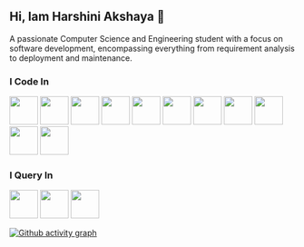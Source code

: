 ## Hi, Iam Harshini Akshaya 👋

A passionate Computer Science and Engineering student with a focus on software development, encompassing everything from requirement analysis to deployment and maintenance.

### I Code In
<img height="50" width="50" src="https://img.icons8.com/?size=100&id=13679&format=png&color=000000"/> <img height="50" width="50" src="https://img.icons8.com/?size=100&id=40670&format=png&color=000000"/> <img height="50" width="50" src="https://img.icons8.com/?size=100&id=13441&format=png&color=000000"/> <img height="50" width="50" src="https://img.icons8.com/?size=100&id=20909&format=png&color=000000"/> <img height="50" width="50" src="https://img.icons8.com/?size=100&id=21278&format=png&color=000000"/> <img height="50" width="50" src="https://img.icons8.com/?size=100&id=108784&format=png&color=000000"/> <img height="50" width="50" src="https://img.icons8.com/?size=100&id=PndQWK6M1Hjo&format=png&color=000000"/> <img height="50" width="50" src="https://img.icons8.com/?size=100&id=4PiNHtUJVbLs&format=png&color=000000"/> <img height="50" width="50" src="https://img.icons8.com/?size=100&id=123603&format=png&color=000000"/> <img height="50" width="50" src="https://img.icons8.com/?size=100&id=54087&format=png&color=000000"/> <img height="50" width="50" src="https://img.icons8.com/?size=100&id=kg46nzoJrmTR&format=png&color=000000"/> 

### I Query In
<img height="50" width="50" src="https://img.icons8.com/?size=100&id=9nLaR5KFGjN0&format=png&color=000000" /> <img height="50" width="50" src="https://img.icons8.com/?size=100&id=39913&format=png&color=000000" /> <img height="50" width="50" src="https://img.icons8.com/?size=100&id=bosfpvRzNOG8&format=png&color=000000"/>

[![Github activity graph](https://github-readme-activity-graph.vercel.app/graph?username=harshiniakshaya&bg_color=000000&color=ffffff&line=004570&point=ffffff&area=true&hide_border=true)](https://github.com/ashutosh00710/github-readme-activity-graph)





